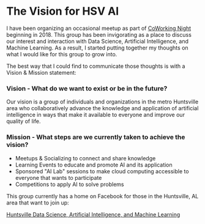 # The Vision for HSV AI

I have been organizing an occasional meetup as part of [CoWorking Night](https://cwnflyer.com/) beginning in 2018. This group has been invigorating as a place to discuss our interest and interaction with Data Science, Artificial Intelligence, and Machine Learning. As a result, I started putting together my thoughts on what I would like for this group to grow into.

The best way that I could find to communicate those thoughts is with a Vision & Mission statement:

### Vision - What do we want to exist or be in the future?
Our vision is a group of individuals and organizations in the metro Huntsville area who collaboratively advance the knowledge and application of artificial intelligence in ways that make it available to everyone and improve our quality of life.

### Mission - What steps are we currently taken to achieve the vision?
  * Meetups & Socializing to connect and share knowledge
  * Learning Events to educate and promote AI and its application
  * Sponsored "AI Lab" sessions to make cloud computing accessible to everyone that wants to participate
  * Competitions to apply AI to solve problems

This group currently has a home on Facebook for those in the Huntsville, AL area that want to join up:

[Huntsville Data Science, Artificial Intelligence, and Machine Learning](https://www.facebook.com/groups/390465874745286/)
